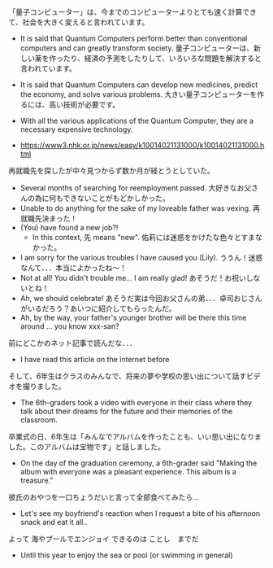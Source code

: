 「量子コンピューター」は、今までのコンピューターよりとても速く計算できて、社会を大きく変えると言われています。
- It is said that Quantum Computers perform better than conventional computers and can greatly transform society.
量子コンピューターは、新しい薬を作ったり、経済の予測をしたりして、いろいろな問題を解決すると言われています。
- It is said that Quantum Computers can develop new medicines, predict the economy, and solve various problems.
大きい量子コンピューターを作るには、高い技術が必要です。
- With all the various applications of the Quantum Computer, they are a necessary expensive technology.


- https://www3.nhk.or.jp/news/easy/k10014021131000/k10014021131000.html

再就職先を探したが中々見つからず数か月が経とうとしていた。
- Several months of searching for reemployment passed.
大好きなお父さんの為に何もできないことがもどかしかった。
- Unable to do anything for the sake of my loveable father was vexing.
再就職先決まった！
- (You) have found a new job?! 
	- In this context, 先 means "new".
佑莉には迷惑をかけたな色々とすまなかった。
- I am sorry for the various troubles I have caused you (Lily).
ううん！迷惑なんて．．．本当によかったね〜！
- Not at all! You didn't trouble me... I am really glad!
あそうだ！お祝いしないとね！
- Ah, we should celebrate!
あそうだ実は今回お父さんの弟．．．卓司おじさんがいるだろう？あいつに紹介してもらったんだ。
- Ah, by the way, your father's younger brother will be there this time around ... you know xxx-san?


前にどこかのネット記事で読んだな．．．
- I have read this article on the internet before

そして、6年生はクラスのみんなで、将来の夢や学校の思い出について話すビデオを撮りました。
- The 6th-graders took a video with everyone in their class where they talk about their dreams for the future and their memories of the classroom.

卒業式の日、6年生は「みんなでアルバムを作ったことも、いい思い出になりました。このアルバムは宝物です」と話しました。
- On the day of the graduation ceremony, a 6th-grader said "Making the album with everyone was a pleasant experience. This album is a treasure."

彼氏のおやつを一口ちょうだいと言って全部食べてみたら...
- Let's see my boyfriend's reaction when I request a bite of his afternoon snack and eat it all..

よって 海やプールでエンジョイ できるのは ことし　までだ 
- Until this year to enjoy the sea or pool (or swimming in general)